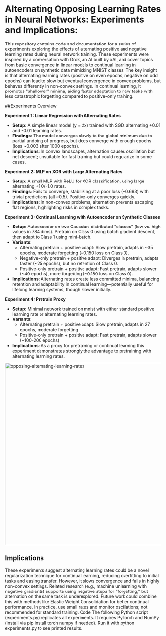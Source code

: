 # Alternating Opposing Learning Rates in Neural Networks: Experiments and Implications:
This repository contains code and documentation for a series of experiments exploring the effects of alternating positive and negative learning rates during neural network training. These experiments were inspired by a conversation with Grok, an AI built by xAI, and cover topics from basic convergence in linear models to continual learning in autoencoders on synthetic data mimicking MNIST classes.
The key insight is that alternating learning rates (positive on even epochs, negative on odd epochs) can lead to slow but eventual convergence in convex problems, but behaves differently in non-convex settings. In continual learning, it promotes "shallower" minima, aiding faster adaptation to new tasks with less catastrophic forgetting compared to positive-only training.

##Experiments Overview

**Experiment 1: Linear Regression with Alternating Rates**
- **Setup**: A simple linear model (y = 2x) trained with SGD, alternating +0.01 and -0.01 learning rates.
- **Findings**: The model converges slowly to the global minimum due to partial undoing of progress, but does converge with enough epochs (loss ~0.003 after 1000 epochs).
- **Implications**: In convex landscapes, alternation causes oscillation but net descent; unsuitable for fast training but could regularize in some cases.

**Experiment 2: MLP on XOR with Large Alternating Rates**
- **Setup**: A small MLP with ReLU for XOR classification, using large alternating +1.0/-1.0 rates.
- **Findings**: Fails to converge, stabilizing at a poor loss (~0.693) with trivial predictions (all ~0.5). Positive-only converges quickly.
- **Implications**: In non-convex problems, alternation prevents escaping flat regions, highlighting risks in complex tasks.

**Experiment 3: Continual Learning with Autoencoder on Synthetic Classes**
- **Setup**: Autoencoder on two Gaussian-distributed "classes" (low vs. high values in 784 dims). Pretrain on Class 0 using batch gradient descent, then adapt to Class 1 using mini-batch.
- **Variants**:
  - Alternating pretrain + positive adapt: Slow pretrain, adapts in ~35 epochs, moderate forgetting (~0.150 loss on Class 0).
  - Negative-only pretrain + positive adapt: Diverges in pretrain, adapts faster (~25 epochs), but no retention of Class 0.
  - Positive-only pretrain + positive adapt: Fast pretrain, adapts slower (~40 epochs), more forgetting (~0.180 loss on Class 0).
- **Implications**: Alternating rates create less committed minima, balancing retention and adaptability in continual learning—potentially useful for lifelong learning systems, though slower initially.
  
**Experiment 4: Pretrain Proxy**
- **Setup**: Minimal network trained on mnist with either standard positive learning rate or alternating learning rates.
- **Variants**:
  - Alternating pretrain + positive adapt: Slow pretrain, adapts in 27 epochs, moderate forgetting 
  - Positive-only pretrain + positive adapt: Fast pretrain, adapts slower (~100-200 epochs)
- **Implications**: As a proxy for pretraining or continual learning this experiment demonstrates strongly the advantage to pretraining with alternating learning rates.
  
<img width="1389" height="590" alt="opposing-alternating-learning-rates" src="https://github.com/user-attachments/assets/2b0f9cd9-8a68-4e78-b4c9-9304c4b3437f" />

## Implications
These experiments suggest alternating learning rates could be a novel regularization technique for continual learning, reducing overfitting to initial tasks and easing transfer. However, it slows convergence and fails in highly non-convex settings. Related research (e.g., machine unlearning with negative gradients) supports using negative steps for "forgetting," but alternation on the same task is underexplored. Future work could combine this with methods like Elastic Weight Consolidation for better continual performance. In practice, use small rates and monitor oscillations; not recommended for standard training.
Code
The following Python script (experiments.py) replicates all experiments. It requires PyTorch and NumPy (install via pip install torch numpy if needed). Run it with python experiments.py to see printed results.
